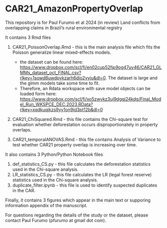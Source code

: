 # CAR21_AmazonPropertyOverlap
This repository is for Paul Furumo et al 2024 (in review) Land conflicts from overlapping claims in Brazil’s rural environmental registry

It contains 3 Rmd files 
1. CAR21_PoissonOverlap.Rmd - this is the main analysis file which fits the Poisson generalize linear mixed-effects models.
      * the dataset can be found here: https://www.dropbox.com/scl/fi/en02cup52fjp9og47uv46/CAR21_GLMMs_dataset_oct_FINAL.csv?rlkey=1sowd8uwdpykzarh6dio2yyju&dl=0.  The dataset is large and the glmm models take some time to fit.
      * Therefore, an Rdata workspace with save model objects can be loaded form here:  https://www.dropbox.com/scl/fi/xo5zwykz3uj9dggj24kdg/Final_Model_Run_WKSPCE_DEC.2023.RData?rlkey=xqdkuqjkzs9yy1on9id3pt12b&dl=0

2. CAR21_ChiSquared.Rmd - this file contains the Chi-square test for evaluation whether deforestation occurs disproportionately in property overlaps.
   
3. CAR21_temporalANOVAS.Rmd - this file contains Analysis of Variance to test whether CAR21 property overlap is increasing over time.

It also contains 3 Python/Python Notebook files
1. def_statistics_CS.py - this file calculates the deforestation statistics used in the Chi-square analysis.
2. LR_statistics_CS.py - this file calculates the LR (legal forest reserve) statistics used in the Chi-square analysis.
3. duplicate_filter.ipynb - this file is used to identify suspected duplicates in the CAR.

Finally, it contains 3 figures which appear in the main text or supporing information appendix of the manuscript. 

For questions regarding the details of the study or the dataset, please contact Paul Furumo (pfurumo at gmail dot com). 
